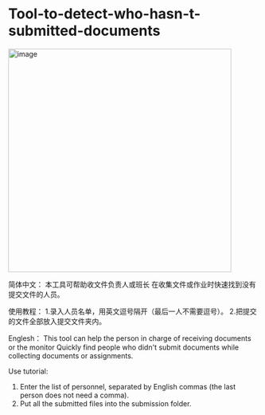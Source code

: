 # Tool-to-detect-who-hasn-t-submitted-documents
<img width="448" alt="image" src="https://user-images.githubusercontent.com/45760920/163669938-fe434fae-2682-402a-afb8-952504465fd4.png">




简体中文：
本工具可帮助收文件负责人或班长
在收集文件或作业时快速找到没有提交文件的人员。


使用教程：
1.录入人员名单，用英文逗号隔开（最后一人不需要逗号）。
2.把提交的文件全部放入提交文件夹内。







Englesh：
This tool can help the person in charge of receiving documents or the monitor
Quickly find people who didn't submit documents while collecting documents or assignments.


Use tutorial:
1. Enter the list of personnel, separated by English commas (the last person does not need a comma).
2. Put all the submitted files into the submission folder.
